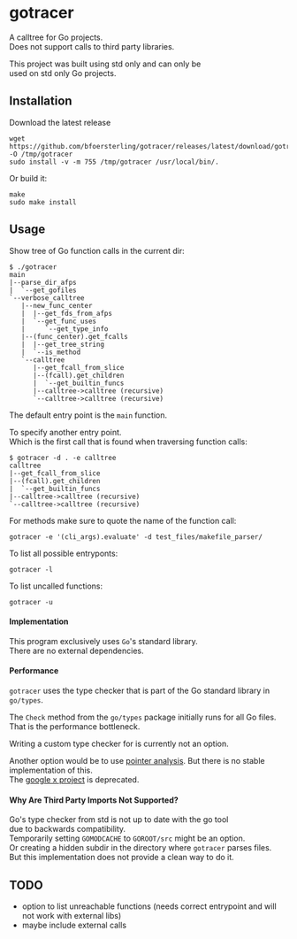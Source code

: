 # gotracer

A calltree for Go projects.\
Does not support calls to third party libraries.

This project was built using std only and can only be \
used on std only Go projects.

## Installation

Download the latest release
```
wget https://github.com/bfoersterling/gotracer/releases/latest/download/gotracer_linux_amd64 -O /tmp/gotracer
sudo install -v -m 755 /tmp/gotracer /usr/local/bin/.
```

Or build it:
```
make
sudo make install
```

## Usage

Show tree of Go function calls in the current dir:
```
$ ./gotracer
main
|--parse_dir_afps
|  `--get_gofiles
`--verbose_calltree
   |--new_func_center
   |  |--get_fds_from_afps
   |  `--get_func_uses
   |     `--get_type_info
   |--(func_center).get_fcalls
   |  |--get_tree_string
   |  `--is_method
   `--calltree
      |--get_fcall_from_slice
      |--(fcall).get_children
      |  `--get_builtin_funcs
      |--calltree->calltree (recursive)
      `--calltree->calltree (recursive)
```

The default entry point is the `main` function.

To specify another entry point.\
Which is the first call that is found when traversing function calls:
```
$ gotracer -d . -e calltree
calltree
|--get_fcall_from_slice
|--(fcall).get_children
|  `--get_builtin_funcs
|--calltree->calltree (recursive)
`--calltree->calltree (recursive)
```

For methods make sure to quote the name of the function call:
```
gotracer -e '(cli_args).evaluate' -d test_files/makefile_parser/
```

To list all possible entryponts:
```
gotracer -l
```

To list uncalled functions:
```
gotracer -u
```

#### Implementation

This program exclusively uses `Go`'s standard library.\
There are no external dependencies.

#### Performance

`gotracer` uses the type checker that is part of the Go standard library in `go/types`.

The `Check` method from the `go/types` package initially runs for all Go files.\
That is the performance bottleneck.

Writing a custom type checker for is currently not an option.

Another option would be to use [pointer analysis](https://en.wikipedia.org/wiki/Pointer_analysis).
But there is no stable implementation of this.\
The [google x project](https://pkg.go.dev/golang.org/x/tools/go/pointer) is deprecated.

#### Why Are Third Party Imports Not Supported?

Go's type checker from std is not up to date with the go tool \
due to backwards compatibility.\
Temporarily setting `GOMODCACHE` to `GOROOT/src` might be an option.\
Or creating a hidden subdir in the directory where `gotracer` parses files.\
But this implementation does not provide a clean way to do it.

## TODO

- option to list unreachable functions (needs correct entrypoint and will not work with external libs)
- maybe include external calls
